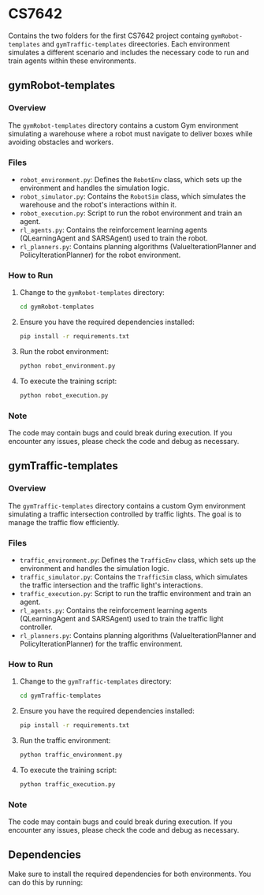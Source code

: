 # CS7642

Contains the two folders for the first CS7642 project containg `gymRobot-templates` and `gymTraffic-templates` direectories. Each environment simulates a different scenario and includes the necessary code to run and train agents within these environments.

## gymRobot-templates

### Overview

The `gymRobot-templates` directory contains a custom Gym environment simulating a warehouse where a robot must navigate to deliver boxes while avoiding obstacles and workers.

### Files

- `robot_environment.py`: Defines the `RobotEnv` class, which sets up the environment and handles the simulation logic.
- `robot_simulator.py`: Contains the `RobotSim` class, which simulates the warehouse and the robot's interactions within it.
- `robot_execution.py`: Script to run the robot environment and train an agent.
- `rl_agents.py`: Contains the reinforcement learning agents (QLearningAgent and SARSAgent) used to train the robot.
- `rl_planners.py`: Contains planning algorithms (ValueIterationPlanner and PolicyIterationPlanner) for the robot environment.

### How to Run

1. Change to the `gymRobot-templates` directory:
    ```bash
    cd gymRobot-templates
    ```

2. Ensure you have the required dependencies installed:
    ```bash
    pip install -r requirements.txt
    ```

3. Run the robot environment:
    ```bash
    python robot_environment.py
    ```

4. To execute the training script:
    ```bash
    python robot_execution.py
    ```

### Note

The code may contain bugs and could break during execution. If you encounter any issues, please check the code and debug as necessary.

## gymTraffic-templates

### Overview

The `gymTraffic-templates` directory contains a custom Gym environment simulating a traffic intersection controlled by traffic lights. The goal is to manage the traffic flow efficiently.

### Files

- `traffic_environment.py`: Defines the `TrafficEnv` class, which sets up the environment and handles the simulation logic.
- `traffic_simulator.py`: Contains the `TrafficSim` class, which simulates the traffic intersection and the traffic light's interactions.
- `traffic_execution.py`: Script to run the traffic environment and train an agent.
- `rl_agents.py`: Contains the reinforcement learning agents (QLearningAgent and SARSAgent) used to train the traffic light controller.
- `rl_planners.py`: Contains planning algorithms (ValueIterationPlanner and PolicyIterationPlanner) for the traffic environment.

### How to Run

1. Change to the `gymTraffic-templates` directory:
    ```bash
    cd gymTraffic-templates
    ```

2. Ensure you have the required dependencies installed:
    ```bash
    pip install -r requirements.txt
    ```

3. Run the traffic environment:
    ```bash
    python traffic_environment.py
    ```

4. To execute the training script:
    ```bash
    python traffic_execution.py
    ```

### Note

The code may contain bugs and could break during execution. If you encounter any issues, please check the code and debug as necessary.

## Dependencies

Make sure to install the required dependencies for both environments. You can do this by running:
